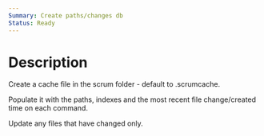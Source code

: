 ```yaml
---
Summary: Create paths/changes db
Status: Ready
---
```


# Description

Create a cache file in the scrum folder - default to .scrumcache.

Populate it with the paths, indexes and the most recent file change/created
time on each command.

Update any files that have changed only.
